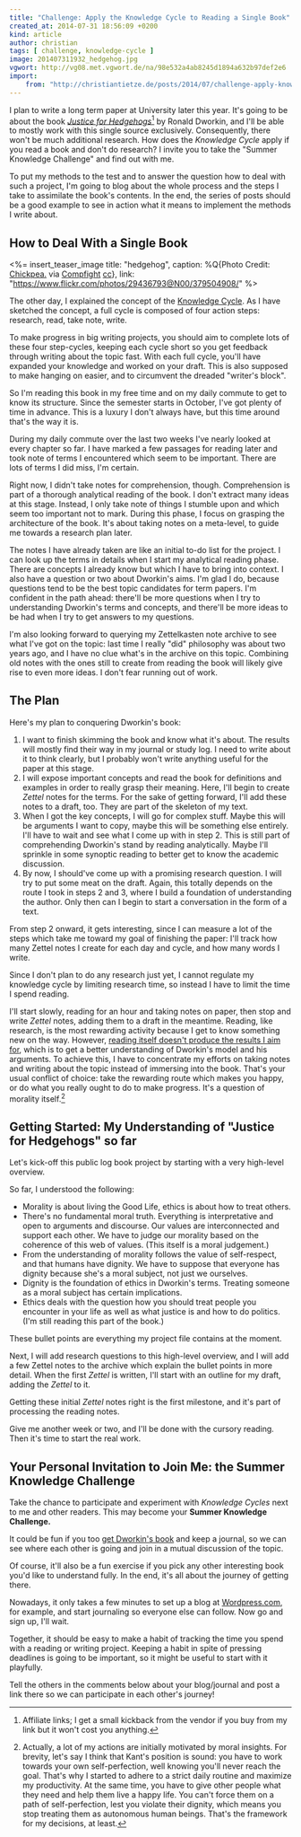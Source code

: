 ```yaml
---
title: "Challenge: Apply the Knowledge Cycle to Reading a Single Book"
created_at: 2014-07-31 18:56:09 +0200
kind: article
author: christian
tags: [ challenge, knowledge-cycle ]
image: 201407311932_hedgehog.jpg
vgwort: http://vg08.met.vgwort.de/na/98e532a4ab8245d1894a632b97def2e6
import:
    from: "http://christiantietze.de/posts/2014/07/challenge-apply-knowledge-cycle/"
---
```


I plan to write a long term paper at University later this year. It's going to be about the book [_Justice for Hedgehogs_][just][^aff] by Ronald Dworkin, and I'll be able to mostly work with this single source exclusively. Consequently, there won't be much additional research. How does the _Knowledge Cycle_ apply if you read a book and don't do research? I invite you to take the "Summer Knowledge Challenge" and find out with me.

To put my methods to the test and to answer the question how to deal with such a project, I'm going to blog about the whole process and the steps I take to assimilate the book's contents. In the end, the series of posts should be a good example to see in action what it means to implement the methods I write about.

## How to Deal With a Single Book

<%= insert_teaser_image title: "hedgehog", caption: %Q{Photo Credit: <a href="https://www.flickr.com/photos/29436793@N00/379504908/">Chickpea.</a> via <a href="http://compfight.com">Compfight</a> <a href="https://creativecommons.org/licenses/by-nc-nd/2.0/">cc</a>}, link: "https://www.flickr.com/photos/29436793@N00/379504908/" %>

The other day, I explained the concept of the [Knowledge Cycle][kcyc]. As I have sketched the concept, a full cycle is composed of four action steps: research, read, take note, write.

To make progress in big writing projects, you should aim to complete lots of these four step-cycles, keeping each cycle short so you get feedback through writing about the topic fast. With each full cycle, you'll have expanded your knowledge and worked on your draft. This is also supposed to make hanging on easier, and to circumvent the dreaded "writer's block".

So I'm reading this book in my free time and on my daily commute to get to know its structure. Since the semester starts in October, I've got plenty of time in advance. This is a luxury I don't always have, but this time around that's the way it is.

During my daily commute over the last two weeks I've nearly looked at every chapter so far. I have marked a few passages for reading later and took note of terms I encountered which seem to be important. There are lots of terms I did miss, I'm certain. 

Right now, I didn't take notes for comprehension, though. Comprehension is part of a thorough analytical reading of the book. I don't extract many ideas at this stage. Instead, I only take note of things I stumble upon and which seem too important not to mark. During this phase, I focus on grasping the architecture of the book. It's about taking notes on a meta-level, to guide me towards a research plan later.

The notes I have already taken are like an initial to-do list for the project. I can look up the terms in details when I start my analytical reading phase. There are concepts I already know but which I have to bring into context. I also have a question or two about Dworkin's aims. I'm glad I do, because questions tend to be the best topic candidates for term papers. I'm confident in the path ahead: there'll be more questions when I try to understanding Dworkin's terms and concepts, and there'll be more ideas to be had when I try to get answers to my questions.

I'm also looking forward to querying my Zettelkasten note archive to see what I've got on the topic: last time I really "did" philosophy was about two years ago, and I have no clue what's in the archive on this topic. Combining old notes with the ones still to create from reading the book will likely give rise to even more ideas. I don't fear running out of work.

## The Plan

Here's my plan to conquering Dworkin's book:

1. I want to finish skimming the book and know what it's about. The results will mostly find their way in my journal or study log. I need to write about it to think clearly, but I probably won't write anything useful for the paper at this stage.
2. I will expose important concepts and read the book for definitions and examples in order to really grasp their meaning. Here, I'll begin to create _Zettel_ notes for the terms. For the sake of getting forward, I'll add these notes to a draft, too. They are part of the skeleton of my text.
3. When I got the key concepts, I will go for complex stuff. Maybe this will be arguments I want to copy, maybe this will be something else entirely. I'll have to wait and see what I come up with in step 2. This is still part of comprehending Dworkin's stand by reading analytically. Maybe I'll sprinkle in some synoptic reading to better get to know the academic discussion.
4. By now, I should've come up with a promising research question. I will try to put some meat on the draft. Again, this totally depends on the route I took in steps 2 and 3, where I build a foundation of understanding the author. Only then can I begin to start a conversation in the form of a text.

From step 2 onward, it gets interesting, since I can measure a lot of the steps which take me toward my goal of finishing the paper: I'll track how many Zettel notes I create for each day and cycle, and how many words I write. 

Since I don't plan to do any research just yet, I cannot regulate my knowledge cycle by limiting research time, so instead I have to limit the time I spend reading.

I'll start slowly, reading for an hour and taking notes on paper, then stop and write _Zettel_ notes, adding them to a draft in the meantime. Reading, like research, is the most rewarding activity because I get to know something new on the way. However, [reading itself doesn't produce the results I aim for][colfal], which is to get a better understanding of Dworkin's model and his arguments. To achieve this, I have to concentrate my efforts on taking notes and writing about the topic instead of immersing into the book. That's your usual conflict of choice: take the rewarding route which makes you happy, or do what you really ought to do to make progress. It's a question of morality itself.[^mor]

        
## Getting Started: My Understanding of "Justice for Hedgehogs" so far

Let's kick-off this public log book project by starting with a very high-level overview.

So far, I understood the following:

* Morality is about living the Good Life, ethics is about how to treat others.
* There's no fundamental moral truth. Everything is interpretative and open to arguments and discourse. Our values are interconnected and support each other. We have to judge our morality based on the coherence of this web of values. (This itself is a moral judgement.)
* From the understanding of morality follows the value of self-respect, and that humans have dignity. We have to suppose that everyone has dignity because she's a moral subject, not just we ourselves.
* Dignity is the foundation of ethics in Dworkin's terms. Treating someone as a moral subject has certain implications.
* Ethics deals with the question how you should treat people you encounter in your life as well as what justice is and how to do politics. (I'm still reading this part of the book.)

These bullet points are everything my project file contains at the moment.

Next, I will add research questions to this high-level overview, and I will add a few Zettel notes to the archive which explain the bullet points in more detail. When the first _Zettel_ is written, I'll start with an outline for my draft, adding the _Zettel_ to it.

Getting these initial _Zettel_ notes right is the first milestone, and it's part of processing the reading notes.

Give me another week or two, and I'll be done with the cursory reading. Then it's time to start the real work.

## Your Personal Invitation to Join Me: the Summer Knowledge Challenge

Take the chance to participate and experiment with _Knowledge Cycles_ next to me and other readers.  This may become your **Summer Knowledge Challenge.**

It could be fun if you too [get Dworkin's book][just] and keep a journal, so we can see where each other is going and join in a mutual discussion of the topic. 

Of course, it'll also be a fun exercise if you pick any other interesting book you'd like to understand fully. In the end, it's all about the journey of getting there.

Nowadays, it only takes a few minutes to set up a blog at [Wordpress.com](http://wordpress.com), for example, and start journaling so everyone else can follow. Now go and sign up, I'll wait.

Together, it should be easy to make a habit of tracking the time you spend with a reading or writing project. Keeping a habit in spite of pressing deadlines is going to be important, so it might be useful to start with it playfully. 

Tell the others in the comments below about your blog/journal and post a link there so we can participate in each other's journey!


[colfal]: /posts/2014/01/collectors-fallacy
[kcyc]: /posts/2014/07/knowledge-cycle-efficiently-organize-writing-projects/
[just]: http://www.amazon.com/gp/product/0674072251/ref=as_li_tl?ie=UTF8&camp=1789&creative=390957&creativeASIN=0674072251&linkCode=as2&tag=ctzettelkasten-20&linkId=MP7E2UA3B7CBG3FV

[^aff]: Affiliate links; I get a small kickback from the vendor if you buy from my link but it won't cost you anything.

[^mor]: Actually, a lot of my actions are initially motivated by moral insights. For brevity, let's say I think that Kant's position is sound: you have to work towards your own self-perfection, well knowing you'll never reach the goal. That's why I started to adhere to a strict daily routine and maximize my productivity. At the same time, you have to give other people what they need and help them live a happy life. You can't force them on a path of self-perfection, lest you violate their dignity, which means you stop treating them as autonomous human beings. That's the framework for my decisions, at least.
